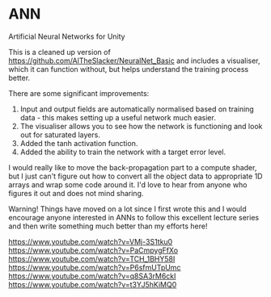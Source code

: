 # ANN
 Artificial Neural Networks for Unity
 
 This is a cleaned up version of https://github.com/AlTheSlacker/NeuralNet_Basic and includes a visualiser, which it can function without, but helps understand the training process better.
 
 There are some significant improvements: 
 
 1) Input and output fields are automatically normalised based on training data - this makes setting up a useful network much easier.
 2) The visualiser allows you to see how the network is functioning and look out for saturated layers.
 3) Added the tanh activation function.
 4) Added the ability to train the network with a target error level.
 
 I would really like to move the back-propagation part to a compute shader, but I just can't figure out how to convert all the object data to appropriate 1D arrays and wrap some code around it. I'd love to hear from anyone who figures it out and does not mind sharing.

 Warning! Things have moved on a lot since I first wrote this and I would encourage anyone interested in ANNs to follow this excellent lecture series and then write something much better than my efforts here!
 
 https://www.youtube.com/watch?v=VMj-3S1tku0
 https://www.youtube.com/watch?v=PaCmpygFfXo
 https://www.youtube.com/watch?v=TCH_1BHY58I
 https://www.youtube.com/watch?v=P6sfmUTpUmc
 https://www.youtube.com/watch?v=q8SA3rM6ckI
 https://www.youtube.com/watch?v=t3YJ5hKiMQ0

